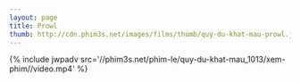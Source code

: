 ```yaml
---
layout: page
title: Prowl
thumb: http://cdn.phim3s.net/images/films/thumb/quy-du-khat-mau-prowl.jpg
---
```

{% include jwpadv src='//phim3s.net/phim-le/quy-du-khat-mau_1013/xem-phim//video.mp4' %}